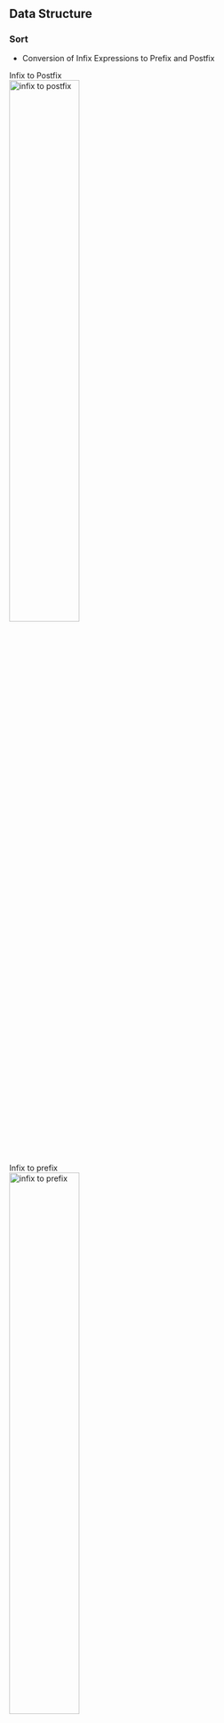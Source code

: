 #
## Data Structure

### Sort

+ Conversion of Infix Expressions to Prefix and Postfix

Infix to Postfix
<br>
<img src="http://interactivepython.org/runestone/static/pythonds/_images/moveright.png"
width="50%"
height="50%"
alt="infix to postfix"
align=center />
<br>
Infix to prefix
<br>
<img src="http://interactivepython.org/runestone/static/pythonds/_images/moveleft.png"
width="50%"
height="50%"
alt="infix to prefix"
align=center />
<br>
Infix to prefix and postfix
<br>
<img src="http://interactivepython.org/runestone/static/pythonds/_images/moveleft.png"
width="50%"
height="50%"
alt="infix to prefix and postfix"
align=center />
<br>
How to work in statck
<br>
<img src="http://interactivepython.org/runestone/static/pythonds/_images/intopost.png"
width="70%"
height="70%"
alt="postfix in stack"
align=center />

[reference.stack](http://interactivepython.org/runestone/static/pythonds/BasicDS/InfixPrefixandPostfixExpressions.html)
[reference.C Operator Precedence](https://en.cppreference.com/w/c/language/operator_precedence)
<br>

+ [Stack | Set 2 (Infix to Postfix)](https://www.geeksforgeeks.org/stack-set-2-infix-to-postfix/)

```c
// C program to convert infix expression to postfix
#include <stdio.h>
#include <string.h>
#include <stdlib.h>

// Stack type
struct Stack
{
	int top;
	unsigned capacity;
	int* array;
};

// Stack Operations
struct Stack* createStack( unsigned capacity )
{
	struct Stack* stack = (struct Stack*) malloc(sizeof(struct Stack));

	if (!stack)
		return NULL;

	stack->top = -1;
	stack->capacity = capacity;

	stack->array = (int*) malloc(stack->capacity * sizeof(int));

	if (!stack->array)
		return NULL;
	return stack;
}
int isEmpty(struct Stack* stack)
{
	return stack->top == -1 ;
}
char peek(struct Stack* stack)
{
	return stack->array[stack->top];
}
char pop(struct Stack* stack)
{
	if (!isEmpty(stack))
		return stack->array[stack->top--] ;
	return '$';
}
void push(struct Stack* stack, char op)
{
	stack->array[++stack->top] = op;
}


// A utility function to check if the given character is operand
int isOperand(char ch)
{
	return (ch >= 'a' && ch <= 'z') || (ch >= 'A' && ch <= 'Z');
}

// A utility function to return precedence of a given operator
// Higher returned value means higher precedence
int Prec(char ch)
{
	switch (ch)
	{
	case '+':
	case '-':
		return 1;

	case '*':
	case '/':
		return 2;

	case '^':
		return 3;
	}
	return -1;
}


// The main function that converts given infix expression
// to postfix expression.
int infixToPostfix(char* exp)
{
	int i, k;

	// Create a stack of capacity equal to expression size
	struct Stack* stack = createStack(strlen(exp));
	if(!stack) // See if stack was created successfully
		return -1 ;

	for (i = 0, k = -1; exp[i]; ++i)
	{
		// If the scanned character is an operand, add it to output.
		if (isOperand(exp[i]))
			exp[++k] = exp[i];

		// If the scanned character is an ‘(‘, push it to the stack.
		else if (exp[i] == '(')
			push(stack, exp[i]);

		// If the scanned character is an ‘)’, pop and output from the stack
		// until an ‘(‘ is encountered.
		else if (exp[i] == ')')
		{
			while (!isEmpty(stack) && peek(stack) != '(')
				exp[++k] = pop(stack);
			if (!isEmpty(stack) && peek(stack) != '(')
				return -1; // invalid expression
			else
				pop(stack);
		}
		else // an operator is encountered
		{
			while (!isEmpty(stack) && Prec(exp[i]) <= Prec(peek(stack)))
				exp[++k] = pop(stack);
			push(stack, exp[i]);
		}

	}

	// pop all the operators from the stack
	while (!isEmpty(stack))
		exp[++k] = pop(stack );

	exp[++k] = '\0';
	printf( "%sn", exp );
}

// Driver program to test above functions
int main()
{
	char exp[] = "a+b*(c^d-e)^(f+g*h)-i";
	infixToPostfix(exp);
	return 0;
}
```

+ [insertion sort](https://www.geeksforgeeks.org/insertion-sort/)

```c
void insertionSort(int arr[], int n)
{
    int i, key, j;
    for (i = 1; i < n; i++) {
        key = arr[i];
        j = i-1;
        /* Move elements of arr[0..i-1], that are
           greater than key, to one position ahead
           of their current position */
        while (j >= 0 && arr[j] > key) {
            arr[j+1] = arr[j];
            j = j-1;
        }
        arr[j+1] = key;
    }
}
```

+ [Radix Sort](https://www.geeksforgeeks.org/radix-sort/)

```c
// C++ implementation of Radix Sort
#include<iostream>
using namespace std;

// A utility function to get maximum value in arr[]
int getMax(int arr[], int n)
{
	int mx = arr[0];
	for (int i = 1; i < n; i++)
		if (arr[i] > mx)
			mx = arr[i];
	return mx;
}

// A function to do counting sort of arr[] according to
// the digit represented by exp.
void countSort(int arr[], int n, int exp)
{
	int output[n]; // output array
	int i, count[10] = {0};

	// Store count of occurrences in count[]
	for (i = 0; i < n; i++)
		count[ (arr[i]/exp)%10 ]++;

	// Change count[i] so that count[i] now contains actual
	// position of this digit in output[]
	for (i = 1; i < 10; i++)
		count[i] += count[i - 1];

	// Build the output array
	for (i = n - 1; i >= 0; i--)
	{
		output[count[ (arr[i]/exp)%10 ] - 1] = arr[i];
		count[ (arr[i]/exp)%10 ]--;
	}

	// Copy the output array to arr[], so that arr[] now
	// contains sorted numbers according to current digit
	for (i = 0; i < n; i++)
		arr[i] = output[i];
}

// The main function to that sorts arr[] of size n using
// Radix Sort
void radixsort(int arr[], int n)
{
	// Find the maximum number to know number of digits
	int m = getMax(arr, n);

	// Do counting sort for every digit. Note that instead
	// of passing digit number, exp is passed. exp is 10^i
	// where i is current digit number
	for (int exp = 1; m/exp > 0; exp *= 10)
		countSort(arr, n, exp);
}

// A utility function to print an array
void print(int arr[], int n)
{
	for (int i = 0; i < n; i++)
		cout << arr[i] << " ";
}

// Driver program to test above functions
int main()
{
	int arr[] = {170, 45, 75, 90, 802, 24, 2, 66};
	int n = sizeof(arr)/sizeof(arr[0]);
	radixsort(arr, n);
	print(arr, n);
	return 0;
}
```

### Array

+ One Dimesion Array

A(0: u-1)

```text
Get A(i) address, A(i) = lo + i * d
lo: start address of array
i: index
d: size of data

if arrary is A(t:u), and A(i)=lo + (i-t)*d
```

+ Two Dimensions Array

A[0: u1-1, 0:u2-1], [Reference 2D array](https://www.dyclassroom.com/c/c-pointers-and-two-dimensional-array)

```text
As Row:
Get A(i, j) address, A(i, j) = lo + i*u2d + j*d = lo + (i*u2 + j)*d

As Column:
Get A(i, j) address, A(i, i) = lo + j*u1*d + i*d = lo + (j*u1 + i)*d
```

A(l1:u1, l2:u2)

```text
As Row:
Get A(i, j) address, A(i, j) = lo + (i-l1)*n*d + (j-l2)*d
n = u2-l2+1;

As Column:
Get A(i, j) address, A(i, i) = lo + (j-l2)*m*d + (i-l1)*d
m = u1-l1+1
```

```c
/*Passing a Multidimensional Array*/
void display2DArrayUnknownSizePtrPtr(int** arr, int rows, int cols) {
    for(int i=0; i<rows; i++)
        for(int j=0; j<cols; j++)
            printf("%d ", *(*arr + i*cols + j));
    printf("\n");
}

void display2DArrayUnknownSizePtr(int* arr, int rows, int cols) {
    for(int i=0; i<rows; i++)
        for(int j=0; j<cols; j++)
            printf("%d ", *(arr + (i*cols) + j));
    printf("\n");
}

void main() {
    int matrix[2][5] = {
        {1, 2, 3, 4, 5},
        {6, 7, 8, 9, 10}
    };
    int* pa = matrix;
    display2DArrayUnknownSizePtrPtr(&pa, 2, 5);
    display2DArrayUnknownSizePtr(matrix, 2, 5);
}
```

+ Dynamically Allocating a Two-Dimensional Array

Allocating Potentially Noncontiguous Memory

<img src="Figure4_15_Noncontiguousallocation.png"
width="70%"
height="70%"
alt="Allocating Potentially Noncontiguous Memory"
align=center />

```c
/*Allocating Potentially Noncontiguous Memory*/
void main()
{
    int rows = 2;
    int columns = 5;
    int **matrix = (int **)malloc(rows * sizeof(int *));
    for (int i = 0; i < rows; i++) {
        matrix[i] = (int *)malloc(columns * sizeof(int));
    }
    for(int i=0; i<rows; i++)
        for(int j=0; j<columns; j++)
            matrix[i][j] = j;
    for(int i=0; i<rows; i++)
        for(int j=0; j<columns; j++)
            printf("%d ", matrix[i][j]);
}
```

Allocating Contiguous Memory

<img src="Figure4_16_Contiguousallocationwithtwomalloccalls.png"
width="70%"
height="70%"
alt="Contiguous allocation with two malloc calls"
align=center />

```c
int rows = 2;
int columns = 5;
int **matrix = (int **)malloc(rows * sizeof(int *));
matrix[0] = (int *) malloc(rows * columns * sizeof(int));
for (int i = 1; i < rows; i++)
    matrix[i] = matrix[0] + i * columns;
```

+ Three Dimesion Array

```text
TODO
```

### Using Pointers to Support a Queue

```c
typedef struct _node_t{
    void* data;
    struct _node_t* next;
} node_t;

typedef struct _queue_t {
    node_t* head;
    node_t* tail;
} queue_t;

void*
queue_create(void)
{
    queue_t* queue = (queue_t*)malloc(sizeof(queue_t));
    if (queue) {
        queue->head = NULL;
        queue->tail = NULL;
    }
    return ((queue)? queue: NULL);
}

int
queue_enqueue(void* queue, void* data)
{
    int iret = 0;
    queue_t* qtmp = NULL;
    node_t* node = NULL;
    if (!queue || !data) {
        iret = -1;
        goto exit;
    }
    qtmp = (queue_t*)queue;
    node = (node_t*)malloc(sizeof(node_t));
    node->data = data;
    if (qtmp->head == NULL) {
        qtmp->tail = node;
        node->next = NULL;
    } else
        node->next = qtmp->head;
    qtmp->head = node;
exit:
    return iret;
}

int
queue_dequeue(void* queue, void** data)
{
    int iret = 0;
    queue_t* qtmp = NULL;
    node_t* nodetmp = NULL;
    if (!queue) {
        iret = -1;
        goto exit;
    }
    qtmp = (queue_t*)queue;
    nodetmp = qtmp->head;
    if (qtmp->head == NULL)
        *data = NULL;
    else if (qtmp->head == qtmp->tail) {
        qtmp->head = qtmp->tail = NULL;
        *data = nodetmp->data;
        free(nodetmp);
    } else {
        while (nodetmp->next != qtmp->tail)
            nodetmp = nodetmp->next;
        qtmp->tail = nodetmp;
        nodetmp = nodetmp->next;
        qtmp->tail->next = NULL;
        *data = nodetmp->data;
        free(nodetmp);
    }
exit:
    return (*data)? 1: 0;
}

static int
apgnssinfo_dequeue(struct algocfg_apgnssinfo_t **gnssinfo)
{
    queue_dequeue(mgnssque, (void**)gnssinfo);
    if (!*gnssinfo)
        return STATE_UNAVAILABLE;
    printf("GNSS TAKE %lld %lld ",
            (uint64_t)((*gnssinfo)->latitude*1000000),
            (uint64_t)((*gnssinfo)->longitude*1000000));
    return STATE_AVAILABLE;
}

void
main(void)
{
    int loop = 100;
    void* queue = queue_create();
    int *penq = NULL;
    int *pdeq = NULL;
    for(; loop != 0; loop--) {
        penq = (int*)malloc(sizeof(int));
        *penq = loop;
        printf("enqueue: addr(%p):num(%d)\n", penq, *penq);
        queue_enqueue(queue, penq);
    }
    while(queue_dequeue(queue, (void**)&pdeq)) {
        printf("dequeue: addr(%p):num(%d)\n", pdeq, *pdeq);
        free(pdeq);
        pdeq = NULL;
    }
}
```

`An empty queue`
<br>NULL is returned
<br>`A single node queue`
<br>Handled by the else if statement
<br>`A multiple node queue`
<br>Handled by the else clause

In the latter case, the tmp pointer is advanced node by node until it points to the node
immediately preceding the tail node. Three operations are then performed in the fol‐
lowing sequence:
<br>1. The tail is assigned to the tmp node
<br>2. The tmp pointer is advanced to the next node
<br>3. The tail’s next field is set to NULL to indicate there are no more nodes in the queue


<img src="Figure6_8_dequeuefunctionexample.png"
width="70%"
height="70%"
alt="dequeue function example"
align=center />

### Using Pointers to Support Linked List

```c
typedef struct _node_t {
    void* data;
    struct _node_t* next;
} node_t;

typedef struct _datalist_t {
    node_t* head;
    node_t* tail;
} datalist_t;

typedef int(*fcompare)(void*, void*);
typedef int(*fgothrough)(void*);

void*
datalist_create(void)
{
    datalist_t* list = (datalist_t*)portmemalloc(sizeof(datalist_t));
    if (list) {
        list->head = NULL;
        list->tail = NULL;
    }
    return ((list)? list: NULL);
}

int
datalist_addhead(void* chain, void* data)
{
    int iret = STATE_AVAILABLE;
    node_t* node = NULL;
    datalist_t* list = (datalist_t*)chain;
    if (!list || !data) {
        iret = -1;
        goto exit;
    }
    node = (node_t*)portmemalloc(sizeof(node_t));
    if (!node) {
        iret = -2;
        goto exit;
    }
    node->data = data;
    if (!list->head) {
        list->tail = node;
        node->next = NULL;
    } else
        node->next = list->head;
    list->head = node;
exit:
    if (!IS_AVAILABLE(iret))
        ALOGE("%s,l:%d,err:%d\n", __FUNCTION__, __LINE__, iret);
    return IS_AVAILABLE(iret);
}

int
datalist_addtail(void* chain, void* data)
{
    int iret = STATE_AVAILABLE;
    node_t* node = NULL;
    datalist_t* list = (datalist_t*)chain;
    if (!list || !data) {
        iret = -1;
        goto exit;
    }
    node = (node_t*)portmemalloc(sizeof(node_t));
    if (!node) {
        iret = -2;
        goto exit;
    }
    node->data = data;
    node->next = NULL;
    if (!list->head)
        list->head = node;
    else
        list->tail->next = node;
    list->tail = node;
exit:
    if (!IS_AVAILABLE(iret))
        ALOGE("%s,l:%d,err:%d\n", __FUNCTION__, __LINE__, iret);
    return IS_AVAILABLE(iret);
}

void*
datalist_getnode(void* chain, fcompare callback, void* data)
{
    int iret = STATE_AVAILABLE;
    datalist_t* list = (datalist_t*)chain;;
    node_t* node = NULL;
    if (!list || !callback || !data) {
        iret = -1;
        goto exit;
    }
    node = list->head;
    while (node) {
        if (callback(node->data, data))
            return node;
        node = node->next;
    }
exit:
    if (!IS_AVAILABLE(iret))
        ALOGE("%s,l:%d,err:%d\n", __FUNCTION__, __LINE__, iret);
    return NULL;
}

void*
datalist_getnodedata(void* node)
{
    int iret = STATE_AVAILABLE;
    node_t* pnode = (node_t*)node;;
    if (!pnode) {
        iret = -1;
        goto exit;
    }
    return pnode->data;
exit:
    if (!IS_AVAILABLE(iret))
        ALOGE("%s,l:%d,err:%d\n", __FUNCTION__, __LINE__, iret);
    return NULL;
}

int
datalist_deletenode(void* chain, void* data)
{
    int iret = STATE_AVAILABLE;
    datalist_t* list = (datalist_t*)chain;
    node_t* node = NULL;
    if (!list || !data) {
        iret = -1;
        goto exit;
    }
    node = (node_t*)data;
    if (node == list->head) {
        if (!list->head->next)
            list->head = list->tail = NULL;
        else
            list->head = list->head->next;
    } else {
        node_t* nodetmp = list->head;
        while (nodetmp && nodetmp->next != node)
            nodetmp = nodetmp->next;
        if (nodetmp)
            nodetmp->next = node->next;
    }
    portmemfree(node);
exit:
    if (!IS_AVAILABLE(iret))
        ALOGE("%s,l:%d,err:%d\n", __FUNCTION__, __LINE__, iret);
    return IS_AVAILABLE(iret);
}

int
datalist_gothrough(void* chain, fgothrough callback)
{
    int iret = STATE_AVAILABLE;
    datalist_t* list = (datalist_t*)chain;
    node_t* current = NULL;
    if (!list || !callback) {
        iret = -1;
        goto exit;
    }
    current = list->head;
    while (current) {
        callback(current->data);
        current = current->next;
    }
exit:
    if (!IS_AVAILABLE(iret))
        ALOGE("%s,l:%d,err:%d\n", __FUNCTION__, __LINE__, iret);
    return IS_AVAILABLE(iret);
}

typedef struct _attributenode {
    int tag_num;
    int (*fptr)(void*);
} attributenode_t;

int
test1(void* data)
{
    printf("%s\n", __FUNCTION__);
    return 0;
}

int
test2(void* data)
{
    printf("%s\n", __FUNCTION__);
    return 0;
}

int
test3(void* data)
{
    printf("%s\n", __FUNCTION__);
    return 0;
}

int
gothrough(void* data)
{
    int iret = STATE_AVAILABLE;
    attributenode_t* ptr = NULL;
    if (!data) {
        iret = -1;
        goto exit;
    }
    ptr = (attributenode_t*)data;
    ptr->fptr(NULL);
exit:
    if (!IS_AVAILABLE(iret))
        ALOGE("%s,l:%d,err:%d\n", __FUNCTION__, __LINE__, iret);
    return IS_AVAILABLE(iret);
}

int
compare_attribute(void* e1, void* e2)
{
    int iret = STATE_UNAVAILABLE;
    attributenode_t* ptr1 = NULL;
    attributenode_t* ptr2 = NULL;
    if (!e1 || !e2) {
        iret = -1;
        goto exit;
    }
    ptr1 = (attributenode_t*)e1;
    ptr2 = (attributenode_t*)e2;
    iret = (ptr1->tag_num == ptr2->tag_num)? STATE_AVAILABLE: STATE_UNAVAILABLE;
exit:
    return IS_AVAILABLE(iret);
}

void
main(void)
{
    void* list = datalist_create();
    void* node = NULL;
    attributenode_t* attri_1 = (attributenode_t*)portmemalloc(sizeof(attributenode_t));
    attributenode_t* attri_2 = (attributenode_t*)portmemalloc(sizeof(attributenode_t));
    attributenode_t* attri_3 = (attributenode_t*)portmemalloc(sizeof(attributenode_t));
    char name[24];

    strcpy(name, "1234");
    printf("%s", name);

    attri_1->tag_num = 1;
    attri_1->fptr = &test1;
    datalist_addhead(list, attri_1);

    attri_2->tag_num = 2;
    attri_2->fptr = &test2;
    datalist_addhead(list, attri_2);

    attri_3->tag_num = 3;
    attri_3->fptr = &test3;
    datalist_addhead(list, attri_3);

    ALOGD("gothroug 1\n");
    datalist_gothrough(list, gothrough);

    node = datalist_getnode(list, compare_attribute, attri_2);
    if (node)
        datalist_deletenode(list, node);

    ALOGD("gothroug 2\n");
    datalist_gothrough(list, gothrough);
}
```

<img src="Figure6_5_Linkedlisttypes.png"
width="70%"
height="70%"
alt="Linked list types"
align=center />

<img src="Figure6_6_addHeadexample.png"
width="70%"
height="70%"
alt="Added Head"
align=center />

In the `addHead` function listed below, memory is first allocated for the node and the data
passed to the function is assigned to the structure’s data field. By passing the data as a
pointer to void, the linked list is able to hold any type of data the user wants to use.

Next, we check to see whether the linked list is empty. If so, we assign the tail pointer to
the node and assign NULL to the node’s next field. If not, the node’s next pointer is
assigned to the list’s head. Regardless, the list’s head is assigned to the node

The `addTail` function is shown below. It starts by allocating memory for a new node
and assigning the data to the data field. Since the node will always be added to the tail,
the node’s next field is assigned to NULL. If the linked list is empty, then the head pointer
will be NULL and head can be assigned to the new node. If it is not NULL, then the tail’s
next pointer is assigned to the new node. Regardless, the linked list’s tail pointer is
assigned to the node


<!---
```c
typedef struct _employee {
    char name[32];
    unsigned char age;
} Employee;

typedef struct _node {
    void* data;
    struct _node* next;
} Node;

typedef struct _linkedList {
    Node* head;
    Node* tail;
    Node* current;
} LinkedList;

typedef void(*DISPLAY)(void*);
typedef int(*COMPARE)(void*, void*);

void initializeList(LinkedList*);   //Initializes the linked list
void addHead(LinkedList*, void*);   //Adds data to the linked list’s head
void addTail(LinkedList*, void*);   //Adds data to the linked list’s tail
void delete (LinkedList*, Node*);   //Removes a node from the linked list
Node* getNode(LinkedList*, COMPARE, void*); //Returns a pointer to the node containing a specific data item
void displayLinkedList(LinkedList*, DISPLAY); //Displays the linked list

int
compareEmployee(Employee* e1, Employee* e2)
{
    return strcmp(e1->name, e2->name);
}

void
displayEmployee(Employee* employee)
{
    printf("%s\t%d\n", employee->name, employee->age);
}

void
initializeList(LinkedList* list)
{
    list->head = NULL;
    list->tail = NULL;
    list->current = NULL;
}

void
addHead(LinkedList* list, void* data)
{
    Node* node = (Node*) malloc(sizeof(Node));
    node->data = data;
    if (list->head == NULL) {
        list->tail = node;
        node->next = NULL;
    } else
        node->next = list->head;
    list->head = node;
}

void
addTail(LinkedList* list, void* data)
{
    Node* node = (Node*) malloc(sizeof(Node));
    node->data = data;
    node->next = NULL;
    if (list->head == NULL)
        list->head = node;
    else
        list->tail->next = node;
    list->tail = node;
}

Node*
getNode(LinkedList* list, COMPARE compare, void* data)
{
    Node* node = list->head;
    while (node != NULL) {
        if (compare(node->data, data) == 0)
            return node;
        node = node->next;
    }
    return NULL;
}

void
delete(LinkedList* list, Node* node)
{
    if (node == list->head) {
        if (list->head->next == NULL)
            list->head = list->tail = NULL;
        else
            list->head = list->head->next;
    } else {
        Node* tmp = list->head;
        while (tmp != NULL && tmp->next != node)
            tmp = tmp->next;
        if (tmp != NULL)
            tmp->next = node->next;
    }
    free(node);
}

void
displayLinkedList(LinkedList* list, DISPLAY display)
{
    printf(" \nLinked List\n" );
    Node* current = list->head;
    while (current != NULL) {
        display(current->data);
        current = current->next;
    }
}

void
main(void)
{
    LinkedList linkedList;
    Employee* samuel = (Employee*) malloc(sizeof(Employee));
    strcpy(samuel->name, "Samuel" );
    samuel->age = 32;
    Employee* sally = (Employee*) malloc(sizeof(Employee));
    strcpy(sally->name, "Sally" );
    sally->age = 28;
    Employee* susan = (Employee*) malloc(sizeof(Employee));
    strcpy(susan->name, "Susan" );
    susan->age = 45;
    initializeList(&linkedList);
    addHead(&linkedList, samuel);
    addHead(&linkedList, sally);
    addHead(&linkedList, susan);
    addTail(&linkedList, susan);
    addTail(&linkedList, sally);
    addTail(&linkedList, samuel);
    displayLinkedList(&linkedList, (DISPLAY)displayEmployee);
    /*
        The output of this sequence follows:
        Linked List
        Susan 45
        Sally 28
        Samuel 32
    */
    /*perform comparisons*/
    Node* node = getNode(&linkedList,
            (int (*)(void*, void*))compareEmployee, sally);
    delete (&linkedList, node);
}
```
-->

## Question

+ [Data Structure Using C 1.3.1.a](https://www.geeksforgeeks.org/sum-of-the-series-1-12-123-1234-1234-n/)

```c
for (i = 1; i <= n; i++)
    for(j = i; j <=n; j++)
        for (k = j; k <=n; k++)
            x++;    // x = ?
```
n = 3
i = (1,2,3)
j = ((1,2,3), (2,3), (4))
k = (((1,2,3), (2,3), (3)), ((2,3), (3)), (3))
x = (3+2+1)+(2+1)+1
x=10



